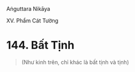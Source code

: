 Aṅguttara Nikāya

XV. Phẩm Cát Tường

# 144. Bất Tịnh

> (Như kinh trên, chỉ khác là bất tịnh và tịnh)

